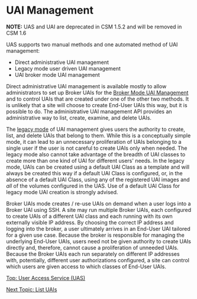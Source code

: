 # UAI Management

**NOTE:** UAS and UAI are deprecated in CSM 1.5.2 and will be removed in CSM 1.6

UAS supports two manual methods and one automated method of UAI management:

* Direct administrative UAI management
* Legacy mode user driven UAI management
* UAI broker mode UAI management

Direct administrative UAI management is available mostly to allow administrators to set up Broker UAIs for the [Broker Mode UAI Management](Broker_Mode_UAI_Management.md) and to control UAIs that are created under one of the other two methods.
It is unlikely that a site will choose to create End-User UAIs this way, but it is possible to do.
The administrative UAI management API provides an administrative way to list, create, examine, and delete UAIs.

The [legacy mode](Legacy_Mode_User-Driven_UAI_Management.md) of UAI management gives users the authority to create, list, and delete UAIs that belong to them.
While this is a conceptually simple mode, it can lead to an unnecessary proliferation of UAIs belonging to a single user if the user is not careful to create UAIs only when needed.
The legacy mode also cannot take advantage of the breadth of UAI classes to create more than one kind of UAI for different users' needs.
In the legacy mode, UAIs can be created using a default UAI Class as a template and will always be created this way if a default UAI Class is configured,
or, in the absence of a default UAI Class, using any of the registered UAI images and _all_ of the volumes configured in the UAS.
Use of a default UAI Class for legacy mode UAI creation is strongly advised.

Broker UAIs mode creates / re-use UAIs on demand when a user logs into a Broker UAI using SSH.
A site may run multiple Broker UAIs, each configured to create UAIs of a different UAI class and each running with its own externally visible IP address.
By choosing the correct IP address and logging into the broker, a user ultimately arrives in an End-User UAI tailored for a given use case.
Because the broker is responsible for managing the underlying End-User UAIs, users need not be given authority to create UAIs directly and, therefore, cannot cause a proliferation of unneeded UAIs.
Because the Broker UAIs each run separately on different IP addresses with, potentially, different user authorizations configured, a site can control which users are given access to which classes of End-User UAIs.

[Top: User Access Service (UAS)](README.md)

[Next Topic: List UAIs](List_UAIs.md)
